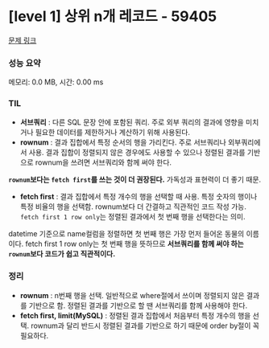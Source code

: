 # [level 1] 상위 n개 레코드 - 59405 

[문제 링크](https://school.programmers.co.kr/learn/courses/30/lessons/59405) 

### 성능 요약

메모리: 0.0 MB, 시간: 0.00 ms

### TIL

- **서브쿼리** : 다른 SQL 문장 안에 포함된 쿼리. 주로 외부 쿼리의 결과에 영향을 미치거나 필요한 데이터를 제한하거나 계산하기 위해 사용된다.
- **rownum** : 결과 집합에서 특정 순서의 행을 가리킨다. 주로 서브쿼리나 외부쿼리에서 사용. 결과 집합이 정렬되지 않은 경우에도 사용할 수 있으나 정렬된 결과를 기반으로 rownum을 쓰려면 서브쿼리와 함께 써야 한다.

**`rownum`보다는 `fetch first`를 쓰는 것이 더 권장된다.** 가독성과 표현력이 더 좋기 때문.

- **fetch first** : 결과 집합에서 특정 개수의 행을 선택할 때 사용. 특정 숫자의 행이나 특정 비율의 행을 선택함. rownum보다 더 간결하고 직관적인 코드 작성 가능. `fetch first 1 row only`는 정렬된 결과에서 첫 번째 행을 선택한다는 의미.

datetime 기준으로 name컬럼을 정렬하면 첫 번째 행은 가장 먼저 들어온 동물의 이름이다. fetch first 1 row only는 첫 번째 행을 뜻하므로 **서브쿼리를 함께 써야 하는 `rownum`보다 코드가 쉽고 직관적이다.**

### 정리
- **rownum** : n번째 행을 선택. 일반적으로 where절에서 쓰이며 정렬되지 않은 결과를 기반으로 함. 정렬된 결과를 기반으로 할 땐 서브쿼리를 함께 사용해야 한다.
- **fetch first, limit(MySQL)** : 정렬된 결과 집합에서 처음부터 특정 개수의 행을 선택. rownum과 달리 반드시 정렬된 결과를 기반으로 하기 때문에 order by절이 꼭 필요하다.
